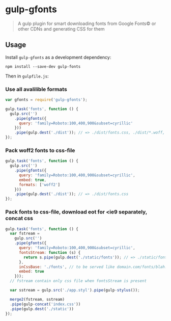 # gulp-gfonts
> A gulp plugin for smart downloading fonts from Google Fonts© or other CDNs and generating CSS for them

## Usage

Install `gulp-gfonts` as a development dependency:

```shell
npm install --save-dev gulp-fonts
```

Then in `gulpfile.js`:

### Use all avalilible formats
```javascript
var gfonts = require('gulp-gfonts');

gulp.task('fonts', function () {
  gulp.src('')
    .pipe(gfonts({
      query: 'family=Roboto:100,400,900&subset=cyrillic'
    }))
    .pipe(gulp.dest('./dist')); // => ./dist/fonts.css, ./dist/*.woff, ./dist/*.eot, etc.
});
```

### Pack woff2 fonts to css-file
```javascript
gulp.task('fonts', function () {
  gulp.src('')
    .pipe(gfonts({
      query: 'family=Roboto:100,400,900&subset=cyrillic',
      embed: true,
      formats: ['woff2']
    }))
    .pipe(gulp.dest('./dist')); // => ./dist/fonts.css
});
```

### Pack fonts to css-file, download eot for <ie9 separately, concat css
```javascript
gulp.task('fonts', function () {
  var fstream =
    gulp.src('')
    .pipe(gfonts({
      query: 'family=Roboto:100,400,900&subset=cyrillic',
      fontsStream: function (s) {
        return s.pipe(gulp.dest('./static/fonts')); // => ./static/fonts/*.eot
      },
      inCssBase: './fonts', // to be served like domain.com/fonts/blah.eot
      embed: true
    }));
  // fstream contain only css file when fontsStream is present

  var sstream = gulp.src('./app.styl').pipe(gulp-stylus());

  merge2(fstream, sstream)
  .pipe(gulp-concat('index.css'))
  .pipe(gulp.dest('./static'))
});
```
